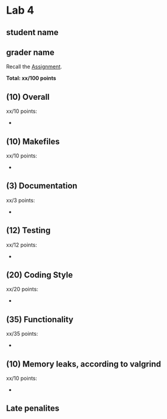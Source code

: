 # Lab 4

## student name

## grader name

Recall the [Assignment](https://www.cs.dartmouth.edu/~tjp/cs50/labs/lab4/).

**Total: xx/100 points**

## (10) Overall

xx/10 points:

* 

## (10) Makefiles

xx/10 points:

* 

## (3) Documentation

xx/3 points:

* 

## (12) Testing

xx/12 points:

* 

## (20) Coding Style

xx/20 points:

* 

## (35) Functionality

xx/35 points:

* 

## (10) Memory leaks, according to valgrind

xx/10 points:

* 

## Late penalites


